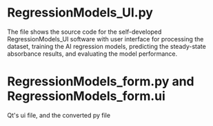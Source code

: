 # RegressionModels_UI.py
The file shows the source code for the self-developed RegressionModels_UI software with user interface for processing the dataset, training the AI regression models, predicting the steady-state absorbance results, and evaluating the model performance.

# RegressionModels_form.py and RegressionModels_form.ui
Qt's ui file, and the converted py file
